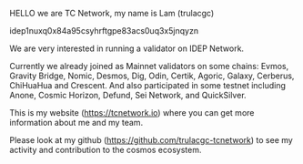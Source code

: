 HELLO we are TC Network, my name is Lam (trulacgc)

idep1nuxq0x84a95csyhrftgpe83acs0uq3x5jnqyzn

We are very interested in running a validator on IDEP Network.

Currently we already joined as Mainnet validators on some chains: Evmos, Gravity Bridge, Nomic, Desmos, Dig, Odin, Certik, Agoric, Galaxy, Cerberus, ChiHuaHua and Crescent. And also participated in some testnet including Anone, Cosmic Horizon, Defund, Sei Network, and QuickSilver.
 
This is my website (https://tcnetwork.io) where you can get more information about me and my team. 

Please look at my github (https://github.com/trulacgc-tcnetwork) to see my activity and contribution to the cosmos ecosystem.
